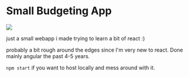 # Small Budgeting App

![](https://thumbs.gfycat.com/NimbleOptimisticHyracotherium-size_restricted.gif)

just a small webapp i made trying to learn a bit of react :)

probably a bit rough around the edges since I'm very new to react. Done mainly angular the past 4-5 years.

`npm start`
if you want to host locally and mess around with it.
